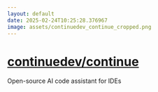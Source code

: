 ```yaml
---
layout: default
date: 2025-02-24T10:25:28.376967
image: assets/continuedev_continue_cropped.png
---
```


# [continuedev/continue](https://github.com/continuedev/continue)

Open-source AI code assistant for IDEs
